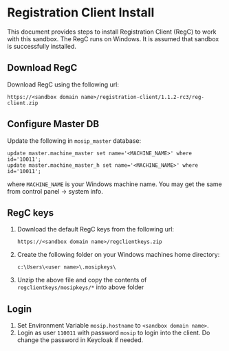 # Registration Client Install 
This document provides steps to install Registration Client (RegC) to work with this sandbox.  The RegC runs on Windows. 
It is assumed that sandbox is successfully installed.

## Download RegC
Download RegC using the following url:
```
https://<sandbox domain name>/registration-client/1.1.2-rc3/reg-client.zip
```
## Configure Master DB
Update the following in `mosip_master` database:
```
update master.machine_master set name='<MACHINE_NAME>' where id='10011';
update master.machine_master_h set name='<MACHINE_NAME>' where id='10011';
```
where `MACHINE_NAME` is your Windows machine name.  You may get the same from control panel -> system info. 

## RegC keys

1. Download the default RegC keys from the following url:
    ```
    https://<sandbox domain name>/regclientkeys.zip
    ```
1. Create the following folder on your Windows machines home directory:
    ```
    c:\Users\<user name>\.mosipkeys\ 
    ```
1. Unzip the above file and copy the contents of `regclientkeys/mosipkeys/*` into above folder

## Login
1. Set Environment Variable `mosip.hostname` to `<sandbox domain name>`.
1. Login as user `110011` with password `mosip` to login into the client.  Do change the password in Keycloak if needed.
